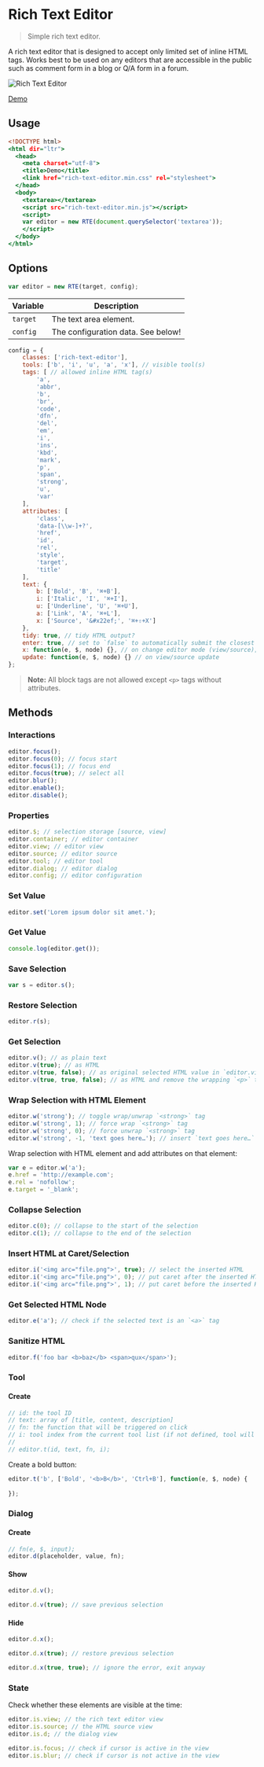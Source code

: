 Rich Text Editor
================

> Simple rich text editor.

A rich text editor that is designed to accept only limited set of inline HTML tags. Works best to be used on any editors that are accessible in the public such as comment form in a blog or Q/A form in a forum.

![Rich Text Editor](https://cloud.githubusercontent.com/assets/1669261/26141683/48b2ec6a-3b07-11e7-9173-5a1f002c5441.gif)

[Demo](http://tovic.github.io/rich-text-editor "View Demo")

Usage
-----

~~~ .html
<!DOCTYPE html>
<html dir="ltr">
  <head>
    <meta charset="utf-8">
    <title>Demo</title>
    <link href="rich-text-editor.min.css" rel="stylesheet">
  </head>
  <body>
    <textarea></textarea>
    <script src="rich-text-editor.min.js"></script>
    <script>
    var editor = new RTE(document.querySelector('textarea'));
    </script>
  </body>
</html>
~~~

Options
-------

~~~ .js
var editor = new RTE(target, config);
~~~

Variable | Description
-------- | -----------
`target` | The text area element.
`config` | The configuration data. See below!

~~~ .js
config = {
    classes: ['rich-text-editor'],
    tools: ['b', 'i', 'u', 'a', 'x'], // visible tool(s)
    tags: [ // allowed inline HTML tag(s)
        'a',
        'abbr',
        'b',
        'br',
        'code',
        'dfn',
        'del',
        'em',
        'i',
        'ins',
        'kbd',
        'mark',
        'p',
        'span',
        'strong',
        'u',
        'var'
    ],
    attributes: [
        'class',
        'data-[\\w-]+?',
        'href',
        'id',
        'rel',
        'style',
        'target',
        'title'
    ],
    text: {
        b: ['Bold', 'B', '⌘+B'],
        i: ['Italic', 'I', '⌘+I'],
        u: ['Underline', 'U', '⌘+U'],
        a: ['Link', 'A', '⌘+L'],
        x: ['Source', '&#x22ef;', '⌘+⇧+X']
    },
    tidy: true, // tidy HTML output?
    enter: true, // set to `false` to automatically submit the closest form on enter key press
    x: function(e, $, node) {}, // on change editor mode (view/source); set to `false` to disable the source view
    update: function(e, $, node) {} // on view/source update
};
~~~

> **Note:** All block tags are not allowed except `<p>` tags without attributes.

Methods
-------

### Interactions

~~~ .js
editor.focus();
editor.focus(0); // focus start
editor.focus(1); // focus end
editor.focus(true); // select all
editor.blur();
editor.enable();
editor.disable();
~~~

### Properties

~~~ .js
editor.$; // selection storage [source, view]
editor.container; // editor container
editor.view; // editor view
editor.source; // editor source
editor.tool; // editor tool
editor.dialog; // editor dialog
editor.config; // editor configuration
~~~

### Set Value

~~~ .js
editor.set('Lorem ipsum dolor sit amet.');
~~~

### Get Value

~~~ .js
console.log(editor.get());
~~~

### Save Selection

~~~ .js
var s = editor.s();
~~~

### Restore Selection

~~~ .js
editor.r(s);
~~~

### Get Selection

~~~ .js
editor.v(); // as plain text
editor.v(true); // as HTML
editor.v(true, false); // as original selected HTML value in `editor.view`
editor.v(true, true, false); // as HTML and remove the wrapping `<p>` tag
~~~

### Wrap Selection with HTML Element

~~~ .js
editor.w('strong'); // toggle wrap/unwrap `<strong>` tag
editor.w('strong', 1); // force wrap `<strong>` tag
editor.w('strong', 0); // force unwrap `<strong>` tag
editor.w('strong', -1, 'text goes here…'); // insert `text goes here…` text if no text was selected
~~~

Wrap selection with HTML element and add attributes on that element:

~~~ .js
var e = editor.w('a');
e.href = 'http://example.com';
e.rel = 'nofollow';
e.target = '_blank';
~~~

### Collapse Selection

~~~ .js
editor.c(0); // collapse to the start of the selection
editor.c(1); // collapse to the end of the selection
~~~

### Insert HTML at Caret/Selection

~~~ .js
editor.i('<img arc="file.png">', true); // select the inserted HTML
editor.i('<img arc="file.png">', 0); // put caret after the inserted HTML (insert before caret)
editor.i('<img arc="file.png">', 1); // put caret before the inserted HTML (insert after caret)
~~~

### Get Selected HTML Node

~~~ .js
editor.e('a'); // check if the selected text is an `<a>` tag
~~~

### Sanitize HTML

~~~ .js
editor.f('foo bar <b>baz</b> <span>qux</span>');
~~~

### Tool

#### Create

~~~ .js
// id: the tool ID
// text: array of [title, content, description]
// fn: the function that will be triggered on click
// i: tool index from the current tool list (if not defined, tool will be put at the end of the list)
//
// editor.t(id, text, fn, i);
~~~

Create a bold button:

~~~ .js
editor.t('b', ['Bold', '<b>B</b>', 'Ctrl+B'], function(e, $, node) {
    
});
~~~

### Dialog

#### Create

~~~ .js
// fn(e, $, input);
editor.d(placeholder, value, fn);
~~~

#### Show

~~~ .js
editor.d.v();
~~~

~~~ .js
editor.d.v(true); // save previous selection
~~~

#### Hide

~~~ .js
editor.d.x();
~~~

~~~ .js
editor.d.x(true); // restore previous selection
~~~

~~~ .js
editor.d.x(true, true); // ignore the error, exit anyway
~~~

### State

Check whether these elements are visible at the time:

~~~ .js
editor.is.view; // the rich text editor view
editor.is.source; // the HTML source view
editor.is.d; // the dialog view
~~~

~~~ .js
editor.is.focus; // check if cursor is active in the view
editor.is.blur; // check if cursor is not active in the view
~~~